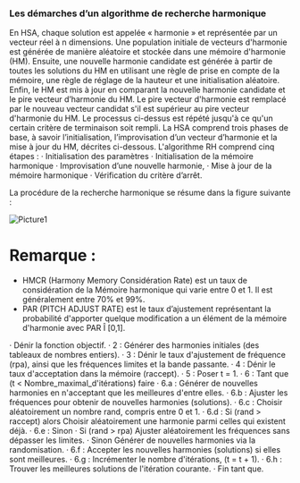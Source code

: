 ### Les démarches d’un algorithme de recherche harmonique
En HSA, chaque solution est appelée « harmonie » et représentée par un vecteur 
réel à n dimensions. Une population initiale de vecteurs d'harmonie est générée 
de manière aléatoire et stockée dans une mémoire d'harmonie (HM). Ensuite, 
une nouvelle harmonie candidate est générée à partir de toutes les solutions du 
HM en utilisant une règle de prise en compte de la mémoire, une règle de 
réglage de la hauteur et une initialisation aléatoire. Enfin, le HM est mis à jour 
en comparant la nouvelle harmonie candidate et le pire vecteur d’harmonie du 
HM. Le pire vecteur d'harmonie est remplacé par le nouveau vecteur candidat 
s'il est supérieur au pire vecteur d'harmonie du HM. Le processus ci-dessus est 
répété jusqu'à ce qu'un certain critère de terminaison soit rempli. La HSA 
comprend trois phases de base, à savoir l’initialisation, l’improvisation d’un 
vecteur d’harmonie et la mise à jour du HM, décrites ci-dessous.
L'algorithme RH comprend cinq étapes :
· Initialisation des paramètres 
· Initialisation de la mémoire harmonique 
· Improvisation d’une nouvelle harmonie,
· Mise à jour de la mémoire harmonique
· Vérification du critère d’arrêt.

La procédure de la recherche harmonique se résume dans la figure suivante :

![Picture1](https://user-images.githubusercontent.com/81916000/138622591-80d70754-dbf1-4841-873a-ddeecbf45116.png)

# Remarque : 
 - HMCR (Harmony Memory Considération Rate) est un taux de 
considération de la Mémoire harmonique qui varie entre 0 et 1. Il est 
généralement entre 70% et 99%.
 - PAR (PITCH ADJUST RATE) est le taux d’ajustement représentant la 
probabilité d'apporter quelque modification a un élément de la mémoire 
d'harmonie avec PAR Î [0,1].

· Dénir la fonction objectif.
·  2 : Générer des harmonies initiales (des tableaux de nombres entiers).
·   3 : Dénir le taux d'ajustement de fréquence (rpa), ainsi que les fréquences limites et la bande passante.
·   4 : Dénir le taux d'acceptation dans la mémoire (raccept).
·   5 : Poser t = 1.
·   6 : Tant que (t < Nombre_maximal_d'itérations) faire
·     6.a : Générer de nouvelles harmonies en n'acceptant que les meilleures d'entre elles.
·    6.b : Ajuster les fréquences pour obtenir de nouvelles harmonies (solutions).
·    6.c : Choisir aléatoirement un nombre rand, compris entre 0 et 1.
·    6.d : Si (rand > raccept) alors Choisir aléatoirement une harmonie parmi celles qui existent déjà.
·    6.e : Sinon
·  Si (rand > rpa) Ajuster aléatoirement les fréquences sans dépasser les limites.
·  Sinon Générer de nouvelles harmonies via la randomisation.
·     6.f : Accepter les nouvelles harmonies (solutions) si elles sont meilleures.
·     6.g : Incrémenter le nombre d'itérations, (t = t + 1).
·    6.h : Trouver les meilleures solutions de l'itération courante.
· Fin tant que.

